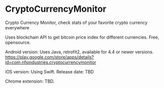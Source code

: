 # CryptoCurrencyMonitor
Crypto Currency Monitor, check stats of your favorite crypto currency everywhere

Uses blockchain API to get bitcoin price index for different currencies.
Free, opensource.

Android version:
Uses Java, retrofit2, available for 4.4 or newer versions.
https://play.google.com/store/apps/details?id=com.nfsindustries.cryptocurrencymonitor

iOS version:
Using Swift.
Release date: TBD

Chrome extension:
TBD.
